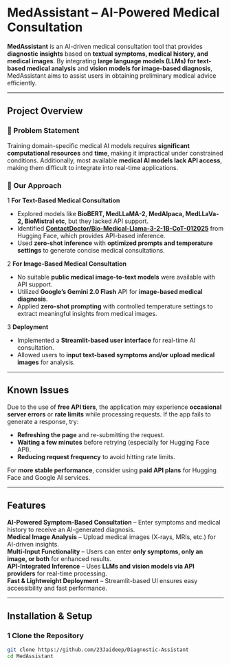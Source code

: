 #  MedAssistant – AI-Powered Medical Consultation  

**MedAssistant** is an AI-driven medical consultation tool that provides **diagnostic insights** based on **textual symptoms, medical history, and medical images**. By integrating **large language models (LLMs) for text-based medical analysis** and **vision models for image-based diagnosis**, MedAssistant aims to assist users in obtaining preliminary medical advice efficiently.  

---

##  Project Overview  

### 🔹 Problem Statement  
Training domain-specific medical AI models requires **significant computational resources** and **time**, making it impractical under constrained conditions. Additionally, most available **medical AI models lack API access**, making them difficult to integrate into real-time applications.  

### 🔹 Our Approach 
1️ **For Text-Based Medical Consultation**  
   - Explored models like **BioBERT, MedLLaMA-2, MedAlpaca, MedLLaVa-2, BioMistral etc**, but they lacked API support.  
   - Identified **[ContactDoctor/Bio-Medical-Llama-3-2-1B-CoT-012025](https://huggingface.co/ContactDoctor/Bio-Medical-Llama-3-2-1B-CoT-012025)** from Hugging Face, which provides API-based inference.  
   - Used **zero-shot inference** with **optimized prompts and temperature settings** to generate concise medical consultations.  

2️ **For Image-Based Medical Consultation**  
   - No suitable **public medical image-to-text models** were available with API support.  
   - Utilized **Google’s Gemini 2.0 Flash** API for **image-based medical diagnosis**.  
   - Applied **zero-shot prompting** with controlled temperature settings to extract meaningful insights from medical images.  

3️ **Deployment**  
   - Implemented a **Streamlit-based user interface** for real-time AI consultation.  
   - Allowed users to **input text-based symptoms and/or upload medical images** for analysis.  

---

## Known Issues
Due to the use of **free API tiers**, the application may experience **occasional server errors** or **rate limits** while processing requests. If the app fails to generate a response, try:  
- **Refreshing the page** and re-submitting the request.  
- **Waiting a few minutes** before retrying (especially for Hugging Face API).  
- **Reducing request frequency** to avoid hitting rate limits.  

For **more stable performance**, consider using **paid API plans** for Hugging Face and Google AI services.  

---

##  Features 
 **AI-Powered Symptom-Based Consultation** – Enter symptoms and medical history to receive an AI-generated diagnosis.  
 **Medical Image Analysis** – Upload medical images (X-rays, MRIs, etc.) for AI-driven insights.  
 **Multi-Input Functionality** – Users can enter **only symptoms, only an image, or both** for enhanced results.  
 **API-Integrated Inference** – Uses **LLMs and vision models via API providers** for real-time processing.  
 **Fast & Lightweight Deployment** – Streamlit-based UI ensures easy accessibility and fast performance.  

---

##  Installation & Setup 

### **1️ Clone the Repository**  
```bash
git clone https://github.com/23Jaideep/Diagnostic-Assistant
cd MedAssistant
